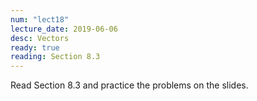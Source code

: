 ```yaml
---
num: "lect18"
lecture_date: 2019-06-06
desc: Vectors
ready: true
reading: Section 8.3
---
```


Read Section 8.3 and practice the problems on the slides.
